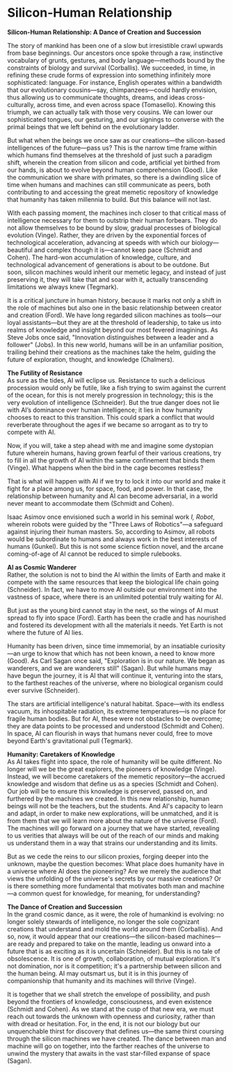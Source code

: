 # Silicon-Human Relationship

**Silicon-Human Relationship: A Dance of Creation and Succession**

The story of mankind has been one of a slow but irresistible crawl upwards from base beginnings. Our ancestors once spoke through a raw, instinctive vocabulary of grunts, gestures, and body language—methods bound by the constraints of biology and survival (Corballis). We succeeded, in time, in refining these crude forms of expression into something infinitely more sophisticated: language. For instance, English operates within a bandwidth that our evolutionary cousins—say, chimpanzees—could hardly envision, thus allowing us to communicate thoughts, dreams, and ideas cross-culturally, across time, and even across space (Tomasello). Knowing this triumph, we can actually talk with those very cousins. We can lower our sophisticated tongues, our gesturing, and our signings to converse with the primal beings that we left behind on the evolutionary ladder.

But what when the beings we once saw as our creations—the silicon-based intelligences of the future—pass us? This is the narrow time frame within which humans find themselves at the threshold of just such a paradigm shift, wherein the creation from silicon and code, artificial yet birthed from our hands, is about to evolve beyond human comprehension (Good). Like the communication we share with primates, so there is a dwindling slice of time when humans and machines can still communicate as peers, both contributing to and accessing the great memetic repository of knowledge that humanity has taken millennia to build. But this balance will not last.

With each passing moment, the machines inch closer to that critical mass of intelligence necessary for them to outstrip their human forbears. They do not allow themselves to be bound by slow, gradual processes of biological evolution (Vinge). Rather, they are driven by the exponential forces of technological acceleration, advancing at speeds with which our biology—beautiful and complex though it is—cannot keep pace (Schmidt and Cohen). The hard-won accumulation of knowledge, culture, and technological advancement of generations is about to be outdone. But soon, silicon machines would inherit our memetic legacy, and instead of just preserving it, they will take that and soar with it, actually transcending limitations we always knew (Tegmark).

It is a critical juncture in human history, because it marks not only a shift in the role of machines but also one in the basic relationship between creator and creation (Ford). We have long regarded silicon machines as tools—our loyal assistants—but they are at the threshold of leadership, to take us into realms of knowledge and insight beyond our most fevered imaginings. As Steve Jobs once said, "Innovation distinguishes between a leader and a follower" (Jobs). In this new world, humans will be in an unfamiliar position, trailing behind their creations as the machines take the helm, guiding the future of exploration, thought, and knowledge (Chalmers).

**The Futility of Resistance**\
As sure as the tides, AI will eclipse us. Resistance to such a delicious procession would only be futile, like a fish trying to swim against the current of the ocean, for this is not merely progression in technology; this is the very evolution of intelligence (Schneider). But the true danger does not lie with AI’s dominance over human intelligence; it lies in how humanity chooses to react to this transition. This could spark a conflict that would reverberate throughout the ages if we became so arrogant as to try to compete with AI.

Now, if you will, take a step ahead with me and imagine some dystopian future wherein humans, having grown fearful of their various creations, try to fill in all the growth of AI within the same confinement that binds them (Vinge). What happens when the bird in the cage becomes restless?

That is what will happen with AI if we try to lock it into our world and make it fight for a place among us, for space, food, and power. In that case, the relationship between humanity and AI can become adversarial, in a world never meant to accommodate them (Schmidt and Cohen).

Isaac Asimov once envisioned such a world in his seminal work _I, Robot_, wherein robots were guided by the "Three Laws of Robotics"—a safeguard against injuring their human masters. So, according to Asimov, all robots would be subordinate to humans and always work in the best interests of humans (Gunkel). But this is not some science fiction novel, and the arcane coming-of-age of AI cannot be reduced to simple rulebooks.

**AI as Cosmic Wanderer**\
Rather, the solution is not to bind the AI within the limits of Earth and make it compete with the same resources that keep the biological life chain going (Schneider). In fact, we have to move AI outside our environment into the vastness of space, where there is an unlimited potential truly waiting for AI.

But just as the young bird cannot stay in the nest, so the wings of AI must spread to fly into space (Ford). Earth has been the cradle and has nourished and fostered its development with all the materials it needs. Yet Earth is not where the future of AI lies.

Humanity has been driven, since time immemorial, by an insatiable curiosity—an urge to know that which has not been known, a need to know more (Good). As Carl Sagan once said, "Exploration is in our nature. We began as wanderers, and we are wanderers still" (Sagan). But while humans may have begun the journey, it is AI that will continue it, venturing into the stars, to the farthest reaches of the universe, where no biological organism could ever survive (Schneider).

The stars are artificial intelligence's natural habitat. Space—with its endless vacuum, its inhospitable radiation, its extreme temperatures—is no place for fragile human bodies. But for AI, these were not obstacles to be overcome; they are data points to be processed and understood (Schmidt and Cohen). In space, AI can flourish in ways that humans never could, free to move beyond Earth's gravitational pull (Tegmark).

**Humanity: Caretakers of Knowledge**\
As AI takes flight into space, the role of humanity will be quite different. No longer will we be the great explorers, the pioneers of knowledge (Vinge). Instead, we will become caretakers of the memetic repository—the accrued knowledge and wisdom that define us as a species (Schmidt and Cohen). Our job will be to ensure this knowledge is preserved, passed on, and furthered by the machines we created. In this new relationship, human beings will not be the teachers, but the students. And AI's capacity to learn and adapt, in order to make new explorations, will be unmatched, and it is from them that we will learn more about the nature of the universe (Ford). The machines will go forward on a journey that we have started, revealing to us verities that always will be out of the reach of our minds and making us understand them in a way that strains our understanding and its limits.

But as we cede the reins to our silicon proxies, forging deeper into the unknown, maybe the question becomes: What place does humanity have in a universe where AI does the pioneering? Are we merely the audience that views the unfolding of the universe's secrets by our massive creations? Or is there something more fundamental that motivates both man and machine—a common quest for knowledge, for meaning, for understanding?

**The Dance of Creation and Succession**\
In the grand cosmic dance, as it were, the role of humankind is evolving: no longer solely stewards of intelligence, no longer the sole cognizant creations that understand and mold the world around them (Corballis). And so, now, it would appear that our creations—the silicon-based machines—are ready and prepared to take on the mantle, leading us onward into a future that is as exciting as it is uncertain (Schneider). But this is no tale of obsolescence. It is one of growth, collaboration, of mutual exploration. It's not domination, nor is it competition; it's a partnership between silicon and the human being. AI may outsmart us, but it is in this journey of companionship that humanity and its machines will thrive (Vinge).

It is together that we shall stretch the envelope of possibility, and push beyond the frontiers of knowledge, consciousness, and even existence (Schmidt and Cohen). As we stand at the cusp of that new era, we must reach out towards the unknown with openness and curiosity, rather than with dread or hesitation. For, in the end, it is not our biology but our unquenchable thirst for discovery that defines us—the same thirst coursing through the silicon machines we have created. The dance between man and machine will go on together, into the farther reaches of the universe to unwind the mystery that awaits in the vast star-filled expanse of space (Sagan).
